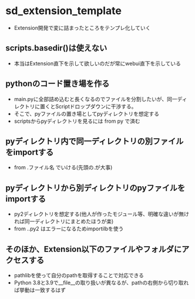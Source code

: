 # sd_extension_template

- Extension開発で変に詰まったところをテンプレ化していく

## scripts.basedir()は使えない

- 本当はExtension直下を示して欲しいのだが常にwebui直下を示している

## pythonのコード置き場を作る

- main.pyに全部詰め込むと長くなるのでファイルを分割したいが、同一ディレクトリに置くとScriptドロップダウンに干渉する。
- そこで、pyファイルの置き場としてpyディレクトリを想定する
- scriptsからpyディレクトリを見るには from py で済む

## pyディレクトリ内で同一ディレクトリの別ファイルをimportする

- from .ファイル名 でいける(先頭の.が大事)

## pyディレクトリから別ディレクトリのpyファイルをimportする

- py2ディレクトリを想定する(他人が作ったモジュール等、明確な違いが無ければ同一ディレクトリにまとめたほうが楽)
- from ..py2 はエラーになるためimportilbを使う

## そのほか、Extension以下のファイルやフォルダにアクセスする

- pathlibを使って自分のpathを取得することで対応できる
- Python 3.8と3.9で__file__の取り扱いが異なるが、pathの右側から切り取れば挙動は一致するはず
